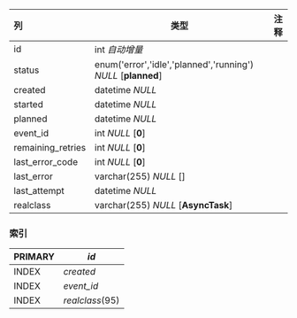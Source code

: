 | 列                | 类型                                                         | 注释 |
| :---------------- | ------------------------------------------------------------ | ---- |
| id                | int *自动增量*                                               |      |
| status            | enum('error','idle','planned','running') *NULL* [**planned**] |      |
| created           | datetime *NULL*                                              |      |
| started           | datetime *NULL*                                              |      |
| planned           | datetime *NULL*                                              |      |
| event_id          | int *NULL* [**0**]                                           |      |
| remaining_retries | int *NULL* [**0**]                                           |      |
| last_error_code   | int *NULL* [**0**]                                           |      |
| last_error        | varchar(255) *NULL* []                                       |      |
| last_attempt      | datetime *NULL*                                              |      |
| realclass         | varchar(255) *NULL* [**AsyncTask**]                          |      |

### 索引

| PRIMARY | *id*            |
| :------ | --------------- |
| INDEX   | *created*       |
| INDEX   | *event_id*      |
| INDEX   | *realclass*(95) |